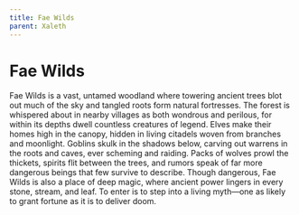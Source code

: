 ```yaml
---
title: Fae Wilds
parent: Xaleth
---
```


# Fae Wilds

Fae Wilds is a vast, untamed woodland where towering ancient trees blot out much of the sky and tangled roots form natural fortresses. The forest is whispered about in nearby villages as both wondrous and perilous, for within its depths dwell countless creatures of legend. Elves make their homes high in the canopy, hidden in living citadels woven from branches and moonlight. Goblins skulk in the shadows below, carving out warrens in the roots and caves, ever scheming and raiding. Packs of wolves prowl the thickets, spirits flit between the trees, and rumors speak of far more dangerous beings that few survive to describe. Though dangerous, Fae Wilds is also a place of deep magic, where ancient power lingers in every stone, stream, and leaf. To enter is to step into a living myth—one as likely to grant fortune as it is to deliver doom.
